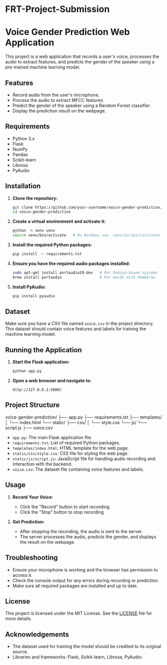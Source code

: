 # FRT-Project-Submission

# Voice Gender Prediction Web Application

This project is a web application that records a user's voice, processes the audio to extract features, and predicts the gender of the speaker using a pre-trained machine learning model.

## Features
- Record audio from the user's microphone.
- Process the audio to extract MFCC features.
- Predict the gender of the speaker using a Random Forest classifier.
- Display the prediction result on the webpage.

## Requirements
- Python 3.x
- Flask
- NumPy
- Pandas
- Scikit-learn
- Librosa
- PyAudio

## Installation

1. **Clone the repository:**
    ```bash
    git clone https://github.com/your-username/voice-gender-prediction.git
    cd voice-gender-prediction
    ```

2. **Create a virtual environment and activate it:**
    ```bash
    python -m venv venv
    source venv/bin/activate   # On Windows use `venv\Scripts\activate`
    ```

3. **Install the required Python packages:**
    ```bash
    pip install -r requirements.txt
    ```

4. **Ensure you have the required audio packages installed:**
    ```bash
    sudo apt-get install portaudio19-dev   # For Debian-based systems
    brew install portaudio                 # For macOS with Homebrew
    ```

5. **Install PyAudio:**
    ```bash
    pip install pyaudio
    ```

## Dataset

Make sure you have a CSV file named `voice.csv` in the project directory. This dataset should contain voice features and labels for training the machine learning model.

## Running the Application

1. **Start the Flask application:**
    ```bash
    python app.py
    ```

2. **Open a web browser and navigate to:**
    ```
    http://127.0.0.1:5000/
    ```

## Project Structure

voice-gender-prediction/
├── app.py
├── requirements.txt
├── templates/
│ └── index.html
└── static/
├── css/
│ └── style.css
└── js/
└── script.js
├── voice.csv



- `app.py`: The main Flask application file.
- `requirements.txt`: List of required Python packages.
- `templates/index.html`: HTML template for the web page.
- `static/css/style.css`: CSS file for styling the web page.
- `static/js/script.js`: JavaScript file for handling audio recording and interaction with the backend.
- `voice.csv`: The dataset file containing voice features and labels.

## Usage

1. **Record Your Voice:**
   - Click the "Record" button to start recording.
   - Click the "Stop" button to stop recording.

2. **Get Prediction:**
   - After stopping the recording, the audio is sent to the server.
   - The server processes the audio, predicts the gender, and displays the result on the webpage.

## Troubleshooting

- Ensure your microphone is working and the browser has permission to access it.
- Check the console output for any errors during recording or prediction.
- Make sure all required packages are installed and up to date.

## License

This project is licensed under the MIT License. See the [LICENSE](LICENSE) file for more details.

## Acknowledgements

- The dataset used for training the model should be credited to its original source.
- Libraries and frameworks: Flask, Scikit-learn, Librosa, PyAudio.
